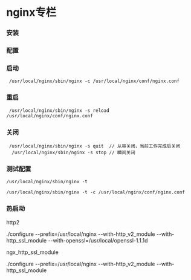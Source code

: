 # nginx专栏

### 安装

### 配置

### 启动

```
 /usr/local/nginx/sbin/nginx -c /usr/local/nginx/conf/nginx.conf
```
### 重启

```
 /usr/local/nginx/sbin/nginx -s reload /usr/local/nginx/conf/nginx.conf
```

### 关闭

```
 /usr/local/nginx/sbin/nginx -s quit  // 从容关闭，当前工作完成后关闭
  /usr/local/nginx/sbin/nginx -s stop // 瞬间关闭

```

### 测试配置

```
/usr/local/nginx/sbin/nginx -t

/usr/local/nginx/sbin/nginx -t -c /usr/local/nginx/conf/nginx.conf

```

### 热启动


http2

./configure --prefix=/usr/local/nginx --with-http_v2_module --with-http_ssl_module --with-openssl=/usr/local/openssl-1.1.1d


ngx_http_ssl_module

./configure --prefix=/usr/local/nginx  --with-http_v2_module --with-http_ssl_module 